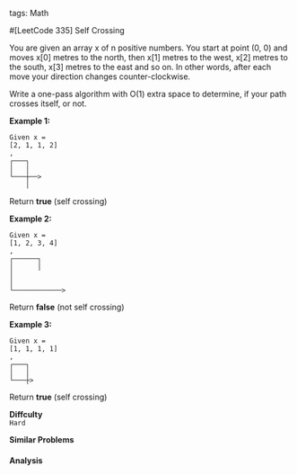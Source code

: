 tags: Math

#[LeetCode 335] Self Crossing

You are given an array x of n positive numbers. You start at point (0, 0) and moves x[0] metres to the north, 
then x[1] metres to the west, x[2] metres to the south, x[3] metres to the east and so on. 
In other words, after each move your direction changes counter-clockwise.

Write a one-pass algorithm with O(1) extra space to determine, if your path crosses itself, or not.

**Example 1:**

    Given x = 
    [2, 1, 1, 2]
    ,
    ┌───┐
    │   │
    └───┼──>
        │

Return **true** (self crossing)

**Example 2:**

    Given x = 
    [1, 2, 3, 4]
    ,
    ┌──────┐
    │      │
    │
    │
    └────────────>

Return **false** (not self crossing)

**Example 3:** 

    Given x = 
    [1, 1, 1, 1]
    ,
    ┌───┐
    │   │
    └───┼>

Return **true** (self crossing)


**Diffculty**  
`Hard`

**Similar Problems**  


#### Analysis


